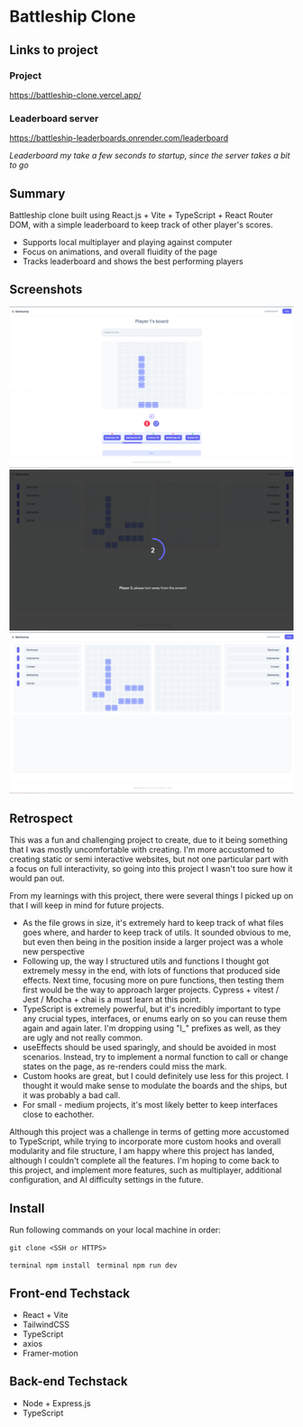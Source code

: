 # Battleship Clone



## Links to project

### Project
https://battleship-clone.vercel.app/ 

### Leaderboard server
https://battleship-leaderboards.onrender.com/leaderboard

*Leaderboard my take a few seconds to startup, since the server takes a bit to go*

## Summary
Battleship clone built using React.js + Vite + TypeScript + React Router DOM, with a simple leaderboard to keep track of other player's scores.

- Supports local multiplayer and playing against computer
- Focus on animations, and overall fluidity of the page
- Tracks leaderboard and shows the best performing players

## Screenshots

![Edit screen](/docs/1.png)
![Edit screen](/docs/2.png)
![Edit screen](/docs/3.png)

## Retrospect
This was a fun and challenging project to create, due to it being something that I was mostly uncomfortable with creating. I'm more accustomed to creating static or semi interactive websites, but not one particular part with a focus on full interactivity, so going into this project I wasn't too sure how it would pan out. 

From my learnings with this project, there were several things I picked up on that I will keep in mind for future projects.

- As the file grows in size, it's extremely hard to keep track of what files goes where, and harder to keep track of utils. It sounded obvious to me, but even then being in the position inside a larger project was a whole new perspective
- Following up, the way I structured utils and functions I thought got extremely messy in the end, with lots of functions that produced side effects. Next time, focusing more on pure functions, then testing them first would be the way to approach larger projects. Cypress + vitest / Jest / Mocha + chai is a must learn at this point.
- TypeScript is extremely powerful, but it's incredibly important to type any crucial types, interfaces, or enums early on so you can reuse them again and again later. I'm dropping using "I_" prefixes as well, as they are ugly and not really common.
- useEffects should be used sparingly, and should be avoided in most scenarios. Instead, try to implement a normal function to call or change states on the page, as re-renders could miss the mark.
- Custom hooks are great, but I could definitely use less for this project. I thought it would make sense to modulate the boards and the ships, but it was probably a bad call. 
- For small - medium projects, it's most likely better to keep interfaces close to eachother.

Although this project was a challenge in terms of getting more accustomed to TypeScript, while trying to incorporate more custom hooks and overall modularity and file structure, I am happy where this project has landed, although I couldn't complete all the features. I'm hoping to come back to this project, and implement more features, such as multiplayer, additional configuration, and AI difficulty settings in the future.
 
## Install
Run following commands on your local machine in order:

```git clone <SSH or HTTPS>```

```terminal npm install ```
```terminal npm run dev ```

## Front-end Techstack
* React + Vite
* TailwindCSS
* TypeScript
* axios
* Framer-motion

## Back-end Techstack
* Node + Express.js
* TypeScript
